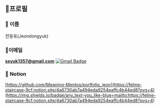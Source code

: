 ## 🪪프로필

### 👤 **이름**
전동욱(Jeondongyuk)

### 📧**이메일**
 [**ssyuk1357@gmail.com**](mailto:ssyuk1357@gmail.com) [![Gmail Badge](https://img.shields.io/badge/Gmail-d14836?style=flat-square&logo=Gmail&logoColor=white&link=mailto:snugyun01@gmail.com)](mailto:ssyuk1357@gmail.com)

### 📂 **Notion**
[https://github.com/Meaning-Mentos/portfolio_jeon](https://feline-staircase-9cf.notion.site/4a6730ab7a494eda9254eaffc4b44ed8?pvs=4)
(https://img.shields.io/badge/any_text-you_like-blue=mailto:https://feline-staircase-9cf.notion.site/4a6730ab7a494eda9254eaffc4b44ed8?pvs=4)



